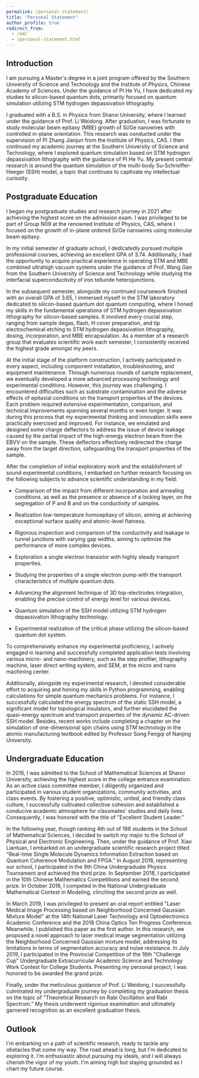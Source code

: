 ```yaml
---
permalink: /personal-statement/
title: "Personal Statement"
author_profile: true
redirect_from: 
  - /md/
  - /personal-statement.html
---
```


Introduction
------------
I am pursuing a Master's degree in a joint program offered by the Southern University of Science and Technology and the Institute of Physics, Chinese Academy of Sciences. Under the guidance of PI He Yu, I have dedicated my studies to silicon-based quantum dots, primarily focused on quantum simulation utilizing STM hydrogen depassivation lithography. 

I graduated with a B.S. in Physics from Shanxi University, where I learned under the guidance of Prof. Li Weidong. After graduation, I was fortunate to study molecular beam epitaxy (MBE) growth of Si/Ge nanowires with controlled in-plane orientation. This research was conducted under the supervision of PI Zhang Jianjun from the Institute of Physics, CAS. I then continued my academic journey at the Southern University of Science and Technology, where I explored quantum simulation based on STM hydrogen depassivation lithography with the guidance of PI He Yu. My present central research is around the quantum simulation of the multi-body Su-Schrieffer-Heeger (SSH) model, a topic that continues to captivate my intellectual curiosity.

Postgraduate Education
----------------------
I began my postgraduate studies and research journey in 2021 after achieving the highest score on the admission exam. I was privileged to be part of Group N09 at the renowned Institute of Physics, CAS, where I focused on the growth of in-plane ordered Si/Ge nanowires using molecular beam epitaxy.

In my initial semester of graduate school, I dedicatedly pursued multiple professional courses, achieving an excellent GPA of 3.74. Additionally, I had the opportunity to acquire practical experience in operating STM and MBE combined ultrahigh vacuum systems under the guidance of Prof. Wang Gan from the Southern University of Science and Technology while studying the interfacial superconductivity of iron telluride heterojunctions.

In the subsequent semester, alongside my continued coursework finished with an overall GPA of 3.65, I immersed myself in the STM laboratory dedicated to silicon-based quantum dot quantum computing, where I honed my skills in the fundamental operations of STM hydrogen depassivation lithography for silicon-based samples. It involved every crucial step, ranging from sample degas, flash, H cover preparation, and tip electrochemical etching to STM hydrogen depassivation lithography, dosing, incorporation, and MBE encapsulation. As a member of a research group that evaluates scientific work each semester, I consistently received the highest grade amongst my peers.

At the initial stage of the platform construction, I actively participated in every aspect, including component installation, troubleshooting, and equipment maintenance. Through numerous rounds of sample replacement, we eventually developed a more advanced processing technology and experimental conditions. However, this journey was challenging. I encountered difficulties such as substrate contamination and the adverse effects of epitaxial conditions on the transport properties of the devices. Each problem required extensive experimentation, comparison, and technical improvements spanning several months or even longer. It was during this process that my experimental thinking and innovation skills were practically exercised and improved. For instance, we emulated and designed some charge deflectors to address the issue of device leakage caused by the partial impact of the high-energy electron beam from the EBVV on the sample. These deflectors effectively redirected the charge away from the target direction, safeguarding the transport properties of the sample.

After the completion of initial exploratory work and the establishment of sound experimental conditions, I embarked on further research focusing on the following subjects to advance scientific understanding in my field:

  * Comparison of the impact from different incorporation and annealing conditions, as well as the presence or absence of a locking layer, on the segregation of P and B and on the conductivity of samples.

  * Realization low-temperature homoepitaxy of silicon, aiming at achieving exceptional surface quality and atomic-level flatness.

  * Rigorous inspection and comparison of the conductivity and leakage in tunnel junctions with varying gap widths, aiming to optimize the performance of more complex devices.

  * Exploration a single electron transistor with highly steady transport properties.

  * Studying the properties of a single electron pump with the transport characteristics of multiple quantum dots.

  * Advancing the alignment technique of 3D top-electrodes integration, enabling the precise control of energy level for various devices.

  * Quantum simulation of the SSH model utilizing STM hydrogen depassivation lithography technology.

  * Experimental realization of the critical phase utilizing the silicon-based quantum dot system.

To comprehensively enhance my experimental proficiency, I actively engaged in learning and successfully completed application tests involving various micro- and nano-machinery, such as the step profiler, lithography machine, laser direct writing system, and SEM, at the micro and nano machining center.

Additionally, alongside my experimental research, I devoted considerable effort to acquiring and honing my skills in Python programming, enabling calculations for simple quantum mechanics problems. For instance, I successfully calculated the energy spectrum of the static SSH model, a significant model for topological insulators, and further elucidated the quasi-energy spectrum and transport properties of the dynamic AC-driven SSH model. Besides, recent works include completing a chapter on the simulation of one-dimensional spin chains using STM technology in the atomic manufacturing textbook edited by Professor Song Fengqi of Nanjing University. 


Undergraduate Education
-------------------------------
In 2016, I was admitted to the School of Mathematical Sciences at Shanxi University, achieving the highest score in the college entrance examination. As an active class committee member, I diligently organized and participated in various student organizations, community activities, and class events. By fostering a positive, optimistic, united, and friendly class culture, I successfully cultivated collective cohesion and established a conducive academic atmosphere for classmates' studies and daily lives. Consequently, I was honored with the title of "Excellent Student Leader."

In the following year, though ranking 4th out of 198 students in the School of Mathematical Sciences, I decided to switch my major to the School of Physical and Electronic Engineering. Then, under the guidance of Prof. Xiao Liantuan, I embarked on an undergraduate scientific research project titled "Real-time Single Molecule Dynamics Information Extraction based on Quantum Coherence Modulation and FPGA."
In August 2018, representing our school, I participated in the 9th China Undergraduate Physics Tournament and achieved the third prize. In September 2018, I participated in the 10th Chinese Mathematics Competitions and earned the second prize. In October 2018, I competed in the National Undergraduate Mathematical Contest in Modeling, clinching the second prize as well.

In March 2019, I was privileged to present an oral report entitled "Laser Medical Image Processing based on Neighborhood Concerned Gaussian Mixture Model" at the 14th National Laser Technology and Optoelectronics Academic Conference and the 2018 China Optics Ten Progress Conference. Meanwhile, I published this paper as the first author. In this research, we proposed a novel approach to laser medical image segmentation utilizing the Neighborhood Concerned Gaussian mixture model, addressing its limitations in terms of segmentation accuracy and noise resistance. In July 2019, I participated in the Provincial Competition of the 16th "Challenge Cup" Undergraduate Extracurricular Academic Science and Technology Work Contest for College Students. Presenting my personal project, I was honored to be awarded the grand prize.

Finally, under the meticulous guidance of Prof. Li Weidong, I successfully culminated my undergraduate journey by completing my graduation thesis on the topic of "Theoretical Research on Rabi Oscillation and Rabi Spectrum." My thesis underwent rigorous examination and ultimately garnered recognition as an excellent graduation thesis.

Outlook
-----------
I'm embarking on a path of scientific research, ready to tackle any obstacles that come my way. The road ahead is long, but I'm dedicated to exploring it. I'm enthusiastic about pursuing my ideals, and I will always cherish the vigor of my youth. I'm aiming high but staying grounded as I chart my future course.
